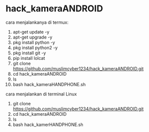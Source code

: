 # hack_kameraANDROID

cara menjalankanya di termux:

1. apt-get update -y
2. apt-get upgrade -y
3. pkg install python -y
4. pkg install python2 -y
5. pkg install git -y
6. pip install lolcat
7. git clone https://github.com/muslimcyber1234/hack_kameraANDROID.git
9. cd hack_kameraANDROID
10. ls
11. bash hack_kameraHANDPHONE.sh

cara menjalankan di terminal Linux

1. git clone https://github.com/muslimcyber1234/hack_kameraANDROID.git
2. cd hack_kameraANDROID
3. ls
4. bash hack_kamerHANDPHONE.sh
